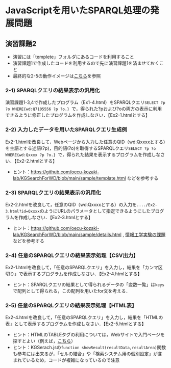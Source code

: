 # JavaScriptを用いたSPARQL処理の発展問題
## 演習課題2 
- 演習には「templete」フォルダにあるコードを利用すること 
- 演習課題1で作成したコードを利用するので先に演習課題1を済ませておくこと 
- 最終的な2-5の動作イメージは[こちら](https://oecu-kozaki-lab.github.io/JS-SPARQL-Exercise/Ex2-5.html)を参照 

### 2-1) SPARQLクエリの結果表示の汎用化 
演習課題1-3,4で作成したプログラム（Ex1-4.html）をSPARQLクエリ`SELECT ?p ?o WHERE{wd:Q7105556 ?p ?o.} `で，得られた?pおよび?oの両方の表示に利用できるように修正したプログラムを作成しなさい．【Ex2-1.htmlとする】
  
### 2-2) 入力したデータを用いたSPARQLクエリ生成例 
Ex2-1.htmlを改良して，Webページから入力した任意のQID（wd:Qxxxxとする）を主語とする述語(?p)，目的語(?o)を取得するSPARQLクエリ`SELECT ?p ?o WHERE{wd:Qxxxx ?p ?o.} `で，得られた結果を表示するプログラムを作成しなさい．【Ex2-2.htmlとする】
- ヒント：https://github.com/oecu-kozaki-lab/KGSearchForWD/blob/main/sample/template.html などを参考する

### 2-3) SPARQLクエリの結果表示の汎用化 
Ex2-2.htmlを改良して，任意のQID（wd:Qxxxxとする）の入力を`..../Ex2-3.html?id=Qxxxx`のようにURLのパラメータとして指定できるようにしたプログラムを作成しなさい．【Ex2-3.htmlとする】
- ヒント：https://github.com/oecu-kozaki-lab/KGSearchForWD/blob/main/sample/details.html , [情報工学実験の課題](https://drive.google.com/drive/u/0/folders/1XSfxHDPUPODmXQxbCXPLWyyTTWKQjguu)などを参考する

### 2-4) 任意のSPARQLクエリの結果表示処理【CSV出力】
Ex2-1.htmlを改良して，「任意のSPARQLクエリ」を入力し，結果を「カンマ区切り」で表示するプログラムを作成しなさい．【Ex2-4.htmlとする】
- ヒント：SPARQLクエリの結果として得られるデータの「変数一覧」は`keys`で配列として得られる，この配列を用いたfor文を考える．

### 2-5) 任意のSPARQLクエリの結果表示処理【HTML表】
Ex2-4.htmlを改良して，「任意のSPARQLクエリ」を入力し，結果を「HTMLの表」として表示するプログラムを作成しなさい．【Ex2-5.htmlとする】
- ヒント：HTMLのTABLEタグの利用については，Webサイトで入門ページを探すとよい（例えば，[こちら](https://webst8.com/blog/html-table/)）
- ヒント：KGSerach.jsの`function showResult(resultData,resultArea)`関数も参考には出来るが，「セルの結合」や「検索システム用の個別設定」が含まれているため，コードが複雑になっているので注意
  
